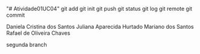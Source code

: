"# Atividade01UC04" 
git add
git init
git push
git status
git log
git remote
git commit

Daniela Cristina dos Santos
Juliana Aparecida Hurtado Mariano dos Santos
Rafael de Oliveira Chaves

segunda branch
